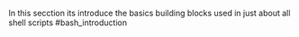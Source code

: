 In this secction its introduce the basics building blocks used in just about all shell scripts
#bash_introduction
